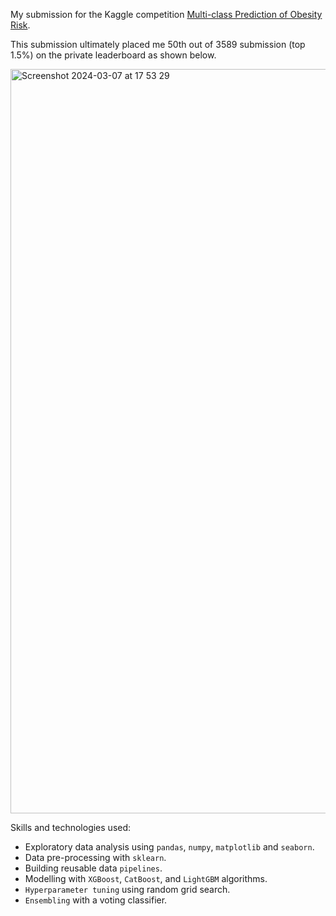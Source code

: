 My submission for the Kaggle competition [Multi-class Prediction of Obesity Risk](https://www.kaggle.com/competitions/playground-series-s4e2).

This submission ultimately placed me 50th out of 3589 submission (top 1.5%) on the private leaderboard as shown below.

<img width="1191" alt="Screenshot 2024-03-07 at 17 53 29" src="https://github.com/jhicks2306/obesity-risk/assets/45722942/56e78064-4de1-44e4-8283-15dd37fd96e0">



Skills and technologies used:
- Exploratory data analysis using `pandas`, `numpy`, `matplotlib` and `seaborn`.
- Data pre-processing with `sklearn`.
- Building reusable data `pipelines`.
- Modelling with `XGBoost`, `CatBoost`, and `LightGBM` algorithms.
- `Hyperparameter tuning` using random grid search.
- `Ensembling` with a voting classifier.

